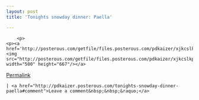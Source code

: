 ```yaml
---
layout: post
title: 'Tonights snowday dinner: Paella'

---
```



        <p>
	<p><a href='http://posterous.com/getfile/files.posterous.com/pdkaizer/xjkcslkpvyGjkGoqyHFFqBufBFwskHyIynGcFuiFDqigzFAeBgveIBDzBFnj/IMG_0012.jpg.scaled1000.jpg'><img src="http://posterous.com/getfile/files.posterous.com/pdkaizer/xjkcslkpvyGjkGoqyHFFqBufBFwskHyIynGcFuiFDqigzFAeBgveIBDzBFnj/IMG_0012.jpg.scaled500.jpg" width="500" height="667"/></a>
</p>
	
</p>

<p><a href="http://pdkaizer.posterous.com/tonights-snowday-dinner-paella">Permalink</a> 

	| <a href="http://pdkaizer.posterous.com/tonights-snowday-dinner-paella#comment">Leave a comment&nbsp;&nbsp;&raquo;</a>

</p>
      
